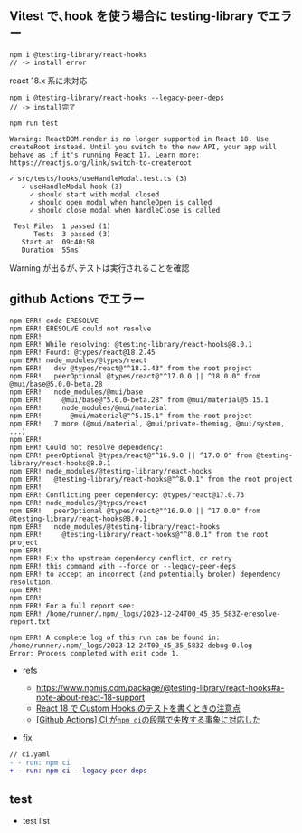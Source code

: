 ## Vitest で､hook を使う場合に testing-library でエラー

```
npm i @testing-library/react-hooks
// -> install error
```

react 18.x 系に未対応

```
npm i @testing-library/react-hooks --legacy-peer-deps
// -> install完了
```

```
npm run test

Warning: ReactDOM.render is no longer supported in React 18. Use createRoot instead. Until you switch to the new API, your app will behave as if it's running React 17. Learn more: https://reactjs.org/link/switch-to-createroot

✓ src/tests/hooks/useHandleModal.test.ts (3)
   ✓ useHandleModal hook (3)
     ✓ should start with modal closed
     ✓ should open modal when handleOpen is called
     ✓ should close modal when handleClose is called

 Test Files  1 passed (1)
      Tests  3 passed (3)
   Start at  09:40:58
   Duration  55ms`
```

Warning が出るが､テストは実行されることを確認

## github Actions でエラー

```
npm ERR! code ERESOLVE
npm ERR! ERESOLVE could not resolve
npm ERR!
npm ERR! While resolving: @testing-library/react-hooks@8.0.1
npm ERR! Found: @types/react@18.2.45
npm ERR! node_modules/@types/react
npm ERR!   dev @types/react@"^18.2.43" from the root project
npm ERR!   peerOptional @types/react@"^17.0.0 || ^18.0.0" from @mui/base@5.0.0-beta.28
npm ERR!   node_modules/@mui/base
npm ERR!     @mui/base@"5.0.0-beta.28" from @mui/material@5.15.1
npm ERR!     node_modules/@mui/material
npm ERR!       @mui/material@"^5.15.1" from the root project
npm ERR!   7 more (@mui/material, @mui/private-theming, @mui/system, ...)
npm ERR!
npm ERR! Could not resolve dependency:
npm ERR! peerOptional @types/react@"^16.9.0 || ^17.0.0" from @testing-library/react-hooks@8.0.1
npm ERR! node_modules/@testing-library/react-hooks
npm ERR!   @testing-library/react-hooks@"^8.0.1" from the root project
npm ERR!
npm ERR! Conflicting peer dependency: @types/react@17.0.73
npm ERR! node_modules/@types/react
npm ERR!   peerOptional @types/react@"^16.9.0 || ^17.0.0" from @testing-library/react-hooks@8.0.1
npm ERR!   node_modules/@testing-library/react-hooks
npm ERR!     @testing-library/react-hooks@"^8.0.1" from the root project
npm ERR!
npm ERR! Fix the upstream dependency conflict, or retry
npm ERR! this command with --force or --legacy-peer-deps
npm ERR! to accept an incorrect (and potentially broken) dependency resolution.
npm ERR!
npm ERR!
npm ERR! For a full report see:
npm ERR! /home/runner/.npm/_logs/2023-12-24T00_45_35_583Z-eresolve-report.txt

npm ERR! A complete log of this run can be found in: /home/runner/.npm/_logs/2023-12-24T00_45_35_583Z-debug-0.log
Error: Process completed with exit code 1.
```

- refs

  - https://www.npmjs.com/package/@testing-library/react-hooks#a-note-about-react-18-support
  - [React 18 で Custom Hooks のテストを書くときの注意点](https://zenn.dev/k_kazukiiiiii/articles/9f48bdd20435d2)
  - [[Github Actions] CI が`npm ci`の段階で失敗する事象に対応した](https://zenn.dev/fugithora812/scraps/fd3eceedbfc393)

- fix

```diff
// ci.yaml
- - run: npm ci
+ - run: npm ci --legacy-peer-deps
```

## test

- test list